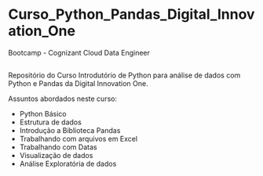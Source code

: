 # Curso_Python_Pandas_Digital_Innovation_One
Bootcamp - Cognizant Cloud Data Engineer
##
Repositório do Curso Introdutório de Python para análise de dados com Python e Pandas da Digital Innovation One.

Assuntos abordados neste curso:

 - Python Básico
 - Estrutura de dados
 - Introdução a Biblioteca Pandas
 - Trabalhando com arquivos em Excel
 - Trabalhando com Datas
 - Visualização de dados
 - Análise Exploratória de dados
